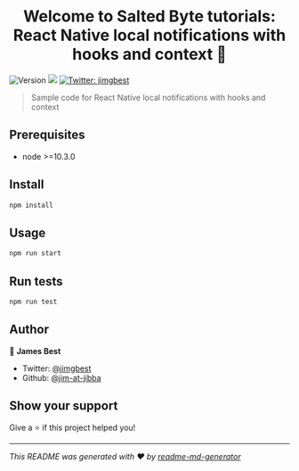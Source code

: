 <h1 align="center">Welcome to Salted Byte tutorials: React Native local notifications with hooks and context 👋</h1>
<p>
  <img alt="Version" src="https://img.shields.io/badge/version-0.0.2-blue.svg?cacheSeconds=2592000" />
  <img src="https://img.shields.io/badge/node-%3E%3D10.3.0-blue.svg" />
  <a href="https://twitter.com/jimgbest">
    <img alt="Twitter: jimgbest" src="https://img.shields.io/twitter/follow/jimgbest.svg?style=social" target="_blank" />
  </a>
</p>

> Sample code for React Native local notifications with hooks and context

## Prerequisites

- node >=10.3.0

## Install

```sh
npm install
```

## Usage

```sh
npm run start
```

## Run tests

```sh
npm run test
```

## Author

👤 **James Best**

* Twitter: [@jimgbest](https://twitter.com/jimgbest)
* Github: [@jim-at-jibba](https://github.com/jim-at-jibba)

## Show your support

Give a ⭐️ if this project helped you!

***
_This README was generated with ❤️ by [readme-md-generator](https://github.com/kefranabg/readme-md-generator)_